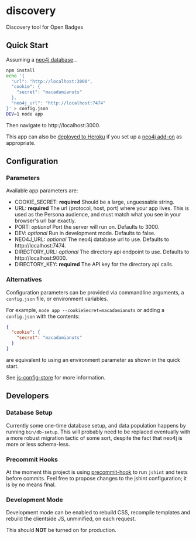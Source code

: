 discovery
=========

Discovery tool for Open Badges

## Quick Start

Assuming a [neo4j database](docs/neo4j-installation.md)...

```bash
npm install
echo '{  
  "url": "http://localhost:3000",
  "cookie": {
    "secret": "macadamianuts"
  },
  "neo4j_url": "http://localhost:7474"
}' > config.json
DEV=1 node app
```

Then navigate to http://localhost:3000.

This app can also be [deployed to Heroku](https://devcenter.heroku.com/articles/getting-started-with-nodejs#deploy-your-application-to-heroku) if you 
set up a [neo4j add-on](https://addons.heroku.com/graphenedb) as appropriate.

## Configuration

### Parameters

Available app parameters are:

* COOKIE_SECRET: **required** Should be a large, unguessable string.
* URL: **required** The url (protocol, host, port) where your app lives. This is used as the Persona audience, and must match what you see in your browser's url bar exactly.
* PORT: *optional* Port the server will run on. Defaults to 3000.
* DEV: *optional* Run in development mode. Defaults to false.
* NEO4J_URL: *optional* The neo4j database url to use. Defaults to http://localhost:7474.
* DIRECTORY_URL: *optional* The directory api endpoint to use. Defaults to http://localhost:9000.
* DIRECTORY_KEY: **required** The API key for the directory api calls.

### Alternatives

Configuration parameters can be provided via commandline arguments, a `config.json` file, or environment variables.

For example, ```node app --cookieSecret=macadamianuts``` or adding a `config.json` with the contents:

```json
{
  "cookie": {
    "secret": "macadamianuts"
  }
}
```

are equivalent to using an environment parameter as shown in the quick start.

See [js-config-store](https://github.com/andrewhayward/js-config-store#config-store) for more information.

## Developers

### Database Setup

Currently some one-time database setup, and data population happens by running `bin/db-setup`. This will probably need
to be replaced eventually with a more robust migration tactic of some sort, despite the fact that neo4j is more
or less schema-less.

### Precommit Hooks

At the moment this project is using [precommit-hook](https://github.com/nlf/precommit-hook) to run `jshint` and tests
before commits. Feel free to propose changes to the jshint configuration; it is by no means final.

### Development Mode

Development mode can be enabled to rebuild CSS, recompile templates and rebuild the clientside JS, unminified, on each
request. 

This should **NOT** be turned on for production.

